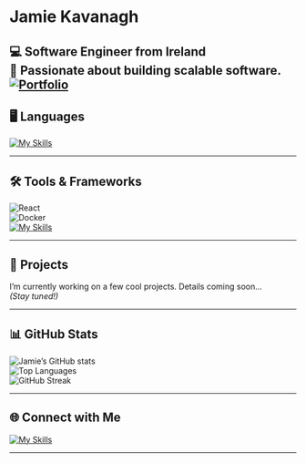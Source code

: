 # Jamie Kavanagh

💻 **Software Engineer** from **Ireland**  
🚀 Passionate about building scalable software.  
[![Portfolio](https://img.shields.io/badge/Portfolio-000000?style=for-the-badge&logo=About.me&logoColor=white)](YOUR_PORTFOLIO_LINK) 
---

## 🖥️ Languages  
[![My Skills](https://skillicons.dev/icons?i=py,java,c,ts,js,html,css,ruby,lua,r,haskell)](https://skillicons.dev)

---

## 🛠️ Tools & Frameworks  
![React](https://img.shields.io/badge/-React-61DAFB?logo=react&logoColor=black&style=for-the-badge)  
![Docker](https://img.shields.io/badge/-Docker-2496ED?logo=docker&logoColor=white&style=for-the-badge)  
[![My Skills](https://skillicons.dev/icons?i=spring,react,docker,git,maven,idea,jquery,mongodb,mysql,postgres,postman,vscode,tailwind,figma)](https://skillicons.dev)

---

## 📂 Projects  
I’m currently working on a few cool projects. Details coming soon...  
*(Stay tuned!)*  

---

## 📊 GitHub Stats  
![Jamie’s GitHub stats](https://github-readme-stats.vercel.app/api?username=YOUR_GITHUB_USERNAME&show_icons=true&theme=radical&hide_border=true)  
![Top Languages](https://github-readme-stats.vercel.app/api/top-langs/?username=YOUR_GITHUB_USERNAME&layout=compact&theme=radical&hide_border=true)  
![GitHub Streak](https://streak-stats.demolab.com/?user=YOUR_GITHUB_USERNAME&theme=radical&hide_border=true)  

---

## 🌐 Connect with Me  
[![My Skills](https://skillicons.dev/icons?i=linkedin,gmail)](https://skillicons.dev)

---
